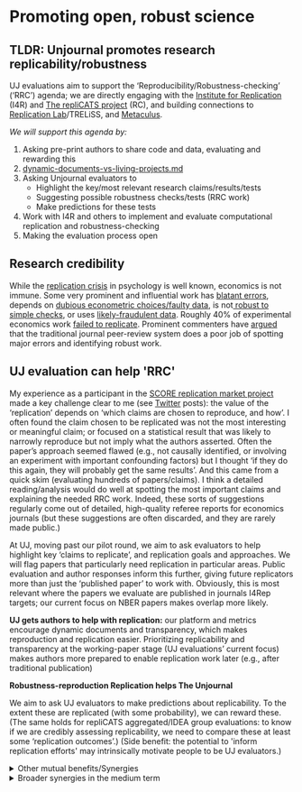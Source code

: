 # Promoting open, robust science

## TLDR: Unjournal promotes research replicability/robustness

UJ evaluations aim to support the ‘Reproducibility/Robustness-checking’ (‘RRC’) agenda; we are directly engaging with the [Institute for Replication](https://i4replication.org/) (I4R) and [The repliCATS project](https://replicats.research.unimelb.edu.au/) (RC), and building connections to [Replication Lab](https://www.vilhuber.com/lars/projects/replication-lab/)/TRELiSS, and [Metaculus](https://www.metaculus.com/about/).

_We will support this agenda by:_

1. Asking pre-print authors to share code and data, evaluating and rewarding this
2. [dynamic-documents-vs-living-projects.md](dynamic-documents-vs-living-projects.md "mention")
3. Asking Unjournal evaluators to
   * Highlight the key/most relevant research claims/results/tests
   * Suggesting possible robustness checks/tests (RRC work)
   * Make predictions for these tests
4. Work with I4R and others to implement and evaluate computational replication and robustness-checking
5. Making the evaluation process open

## Research credibility

While the [replication crisis](https://www.wikiwand.com/en/Replication\_crisis) in psychology is well known, economics is not immune. Some very prominent and influential work has [blatant errors](https://theconversation.com/the-reinhart-rogoff-error-or-how-not-to-excel-at-economics-13646), depends on [dubious econometric choices/faulty data,](https://www.nber.org/papers/w14130) is not[ robust to simple checks](https://economistsview.typepad.com/economistsview/2008/08/troubling-timin.html), or uses [likely-fraudulent data](https://www.science.org/content/article/fraudulent-data-set-raise-questions-about-superstar-honesty-researcher). Roughly 40% of experimental economics work [failed to replicate](https://www.science.org/content/article/about-40-economics-experiments-fail-replication-survey). Prominent commenters have [argued](https://experimentalhistory.substack.com/p/the-rise-and-fall-of-peer-review) that the traditional journal peer-review system does a poor job of spotting major errors and identifying robust work.

## UJ evaluation can help 'RRC'

My experience as a participant in the [SCORE replication market project](https://replicationmarkets.com/) made a key challenge clear to me (see [Twitter](https://twitter.com/search?q=%40ReplicationMkts%20%40givingtools\&src=typed\_query) posts): the value of the ‘replication’ depends on ‘which claims are chosen to reproduce, and how’. I often found the claim chosen to be replicated was not the most interesting or meaningful claim; or focused on a statistical result that was likely to narrowly reproduce but not imply what the authors asserted. Often the paper’s approach seemed flawed (e.g., not causally identified, or involving an experiment with important confounding factors) but I thought ‘if they do this again, they will probably get the same results’. And this came from a quick skim (evaluating hundreds of papers/claims). I think a detailed reading/analysis would do well at spotting the most important claims and explaining the needed RRC work. Indeed, these sorts of suggestions regularly come out of detailed, high-quality referee reports for economics journals (but these suggestions are often discarded, and they are rarely made public.)

At UJ, moving past our pilot round, we aim to ask evaluators to help highlight key ‘claims to replicate’, and replication goals and approaches. We will flag papers that particularly need replication in particular areas. Public evaluation and author responses inform this further, giving future replicators more than just the ‘published paper’ to work with. Obviously, this is most relevant where the papers we evaluate are published in journals I4Rep targets; our current focus on NBER papers makes overlap more likely.

**UJ gets authors to help with replication:** our platform and metrics encourage dynamic documents and transparency, which makes reproduction and replication easier. Prioritizing replicability and transparency at the working-paper stage (UJ evaluations’ current focus) makes authors more prepared to enable replication work later (e.g., after traditional publication)

**Robustness-reproduction Replication helps The Unjournal**

We aim to ask UJ evaluators to make predictions about replicability. To the extent these are replicated (with some probability), we can reward these. (The same holds for repliCATS aggregated/IDEA group evaluations: to know if we are credibly assessing replicability, we need to compare these at least some ‘replication outcomes’.) (Side benefit: the potential to 'inform replication efforts' may intrinsically motivate people to be UJ evaluators.)

<details>

<summary>Other mutual benefits/Synergies</summary>

We can rely on, and build a shared talent pool: UJ evaluators may be well-suited (and keen) to become robustness-reproducers (of the same, or other papers), as well as repliCATS participant.

We see the potential for synergy and economies of scale and scope in other areas, e.g., possible sharing of:

* IT/UX tools for capturing evaluator/replicator outcomes, statistical/info.-theoretic tools for aggregating these
* Protocols for data, code, instrument availability (e.g., [Data and Code Availability Standard](https://datacodestandard.org/))
* Communicating the synthesis of 'evaluation and replication reports'
* Encouraging institutions, journals, funders, and working paper series to encourage/require engagement

**More ambitiously, we may jointly interface with prediction markets.** We may also jointly integrate into platforms like OSF, as part of an ongoing process of preregistration, research, evaluation, replication, and synthesis.

</details>

<details>

<summary>Broader synergies in the medium term</summary>

As a 'Journal-independent evaluation' gains career value, as replication becomes more normalized, as we scale up ...

* This changes incentive systems for academics, which makes rewarding replication/replicability easier than with the traditional journals’ ‘accept/reject, start again elsewhere’ system.
* The Unjournal could also evaluate I4rep replications, giving them status
* Public communication of Unjournal evaluations and responses may encourage demand for replication work\\

In a general sense, we see cultural spillovers in 'willingness to try new systems for reward and credibility', and for the gatekeepers to reward this and not just the traditional 'publication outcomes'.

</details>

